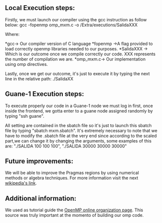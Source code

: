 ## Local Execution steps:

Firstly, we must launch our compiler using the gcc instruction as follow below: gcc -fopenmp omp_mxm.c -o /Extra/executions/SalidaXXX

Where:

*gcc-> Our compiler version of C language
*fopenmp ->A flag provided to load correctly openmp libraries needed to our purposes.
*SalidaXXX -> Which is our outcome once we compile correctly our code. XXX represents the number of compilation we are. 
*omp_mxm.c-> Our implementation using omp directives.

Lastly, once we get our outcome, it's just to execute it by typing the next line in the relative path: 
./SalidaXX


## Guane-1 Execution steps:  

To execute properly our code in a Guane-1 node we must log in first, once inside the frontend, we gotta enter to a guane node assigned randomly by typing "ssh guane".

All setting are contained in the sbatch file so it's just to launch this sbatch file by typing "sbatch mxm.sbatch". It's extremely necessary to note that we have to modify the .sbatch file at the very end since according to the scaled part,we can change it by changing the arguments, some examples of this are: "./SALIDA 100 100 100", "./SALIDA 30000 30000 30000"

## Future improvements: 

We will be able to improve the Pragmas regions by using numerical methods or algebra techniques. For more information visit the next [wikipedia's link](https://en.wikipedia.org/wiki/Matrix_multiplication_algorithm).

## Additional information:

We used as tutorial guide the [OpenMP online organization page](https://computing.llnl.gov/tutorials/openMP/#ParallelRegion). This source was truly important at the momento of building our omp code. 




